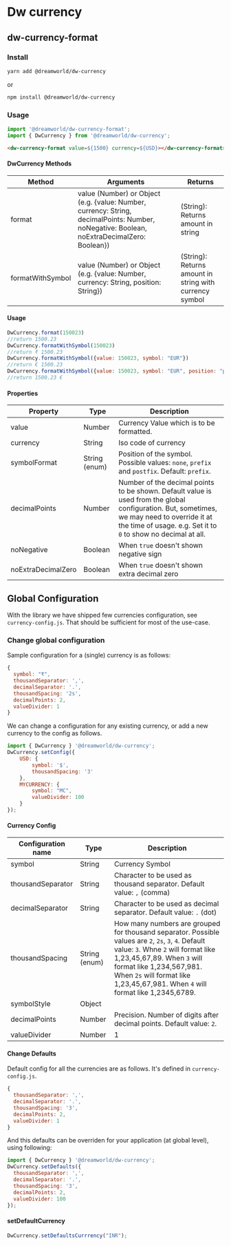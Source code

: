# Dw currency


## dw-currency-format

### Install

```bash
yarn add @dreamworld/dw-currency
```

or

```bash
npm install @dreamworld/dw-currency
```

### Usage

```js
import '@dreamworld/dw-currency-format';
import { DwCurrency } from '@dreamworld/dw-currency';
```

```html
<dw-currency-format value=${1500} currency=${USD}></dw-currency-format>
```
#### DwCurrency Methods
| Method | Arguments | Returns |
| ------ | --------- | ------- |
| format | value (Number) or Object (e.g. {value: Number, currency: String, decimalPoints: Number, noNegative: Boolean, noExtraDecimalZero: Boolean})| (String): Returns amount in string |
| formatWithSymbol | value (Number) or Object (e.g. {value: Number, currency: String, position: String}) | (String): Returns amount in string with currency symbol |

#### Usage
```js
DwCurrency.format(150023)
//return 1500.23
DwCurrency.formatWithSymbol(150023)
//return ₹ 1500.23
DwCurrency.formatWithSymbol({value: 150023, symbol: "EUR"})
//return € 1500.23
DwCurrency.formatWithSymbol({value: 150023, symbol: "EUR", position: "postfix"})
//return 1500.23 €
``` 

#### Properties

| Property        | Type  | Description |
| ------------- | -----| -------- |
| value | Number | Currency Value which is to be formatted. |
| currency | String | Iso code of currency |
| symbolFormat | String (enum) | Position of the symbol. Possible values: `none`, `prefix` and `postfix`. Default: `prefix`. |
| decimalPoints | Number | Number of the decimal points to be shown. Default value is used from the global configuration. But, sometimes, we may need to override it at the time of usage. e.g. Set it to `0` to show no decimal at all. |
| noNegative | Boolean | When `true` doesn't shown negative sign |
| noExtraDecimalZero | Boolean | When `true` doesn't shown extra decimal zero |

## Global Configuration
With the library we have shipped few currencies configuration, see `currency-config.js`. That should be sufficient for most of the use-case.


### Change global configuration
Sample configuration for a (single) currency is as follows:
```js
{
  symbol: "₹",
  thousandSeparator: ',',
  decimalSeparator: '.',
  thousandSpacing: '2s',
  decimalPoints: 2,
  valueDivider: 1
}
```

We can change a configuration for any existing currency, or add a new currency to the config as follows.

```js
import { DwCurrency } '@dreamworld/dw-currency';
DwCurrency.setConfig({
    USD: {
        symbol: '$',
        thousandSpacing: '3'
    },
    MYCURRENCY: {
        symbol: "MC",
        valueDivider: 100
    }
});
```

#### Currency Config
| Configuration name        | Type           | Description |
| ------------- |-------------| ----- |
| symbol | String | Currency Symbol |
| thousandSeparator | String | Character to be used as thousand separator. Default value: `,` (comma) |
| decimalSeparator | String|  Character to be used as decimal separator. Default value: `.` (dot) |
| thousandSpacing | String (enum) | How many numbers are grouped for thousand separator. Possible values are `2`, `2s`, `3`, `4`. Default value: `3`.  Whne `2` will format like 1,23,45,67,89. When `3` will format like 1,234,567,981. When `2s` will format like 1,23,45,67,981. When  `4` will format like 1,2345,6789. |
| symbolStyle | Object |   | CSS Styles to be applied to symbol. e.g `{color: 'green'}`. It turns symbol into green color. This is mostly used to set custom/required font for the symbol. |
| decimalPoints | Number | Precision. Number of digits after decimal points. Default value: `2`. |
| valueDivider | Number | 1 | Actual value of the currency = value/valueDivider. Default value: `1`. E.g. In Hisab currency value is non-floating point (integer, actually long) number. It's possible becuase, currency value is considered in Paisa/Cent. So, It's actual value is found by dividing it with `100`. In such case you need to set `valueDivider` to 100. |

#### Change Defaults
Default config for all the currencies are as follows. It's defined in `currency-config.js`.

```js
{
  thousandSeparator: ',',
  decimalSeparator: '.',
  thousandSpacing: '3',
  decimalPoints: 2,
  valueDivider: 1
}
```

And this defaults can be overriden for your application (at global level), using following:


```js
import { DwCurrency } '@dreamworld/dw-currency';
DwCurrency.setDefaults({
  thousandSeparator: ',',
  decimalSeparator: '.',
  thousandSpacing: '3',
  decimalPoints: 2,
  valueDivider: 100
});
```
#### setDefaultCurrency
```js
DwCurrency.setDefaultsCurrrency("INR");
``` 